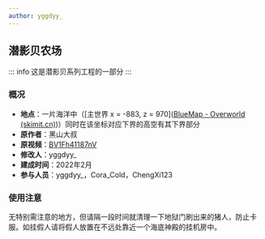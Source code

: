 ```yaml
---
author: yggdyy_
---
```

## 潜影贝农场

::: info
这是潜影贝系列工程的一部分
:::

### 概况

* **地点**：一片海洋中（[主世界 x = -883, z = 970]([BlueMap - Overworld (skimit.cn)](http://bluemap.skimit.cn/#overworld:-883:101:970:9:0:0:0:0:perspective))）同时在该坐标对应下界的高空有其下界部分
* **原作者**：黑山大叔
* **原视频**：[BV1Fh41187nV](https://www.bilibili.com/video/BV1Fh41187nV)
* **修改人**：yggdyy_
* **建成时间**：2022年2月
* **参与人员**：yggdyy_，Cora_Cold，ChengXi123

### 使用注意

无特别需注意的地方，但请隔一段时间就清理一下地狱门刷出来的猪人，防止卡服。如挂假人请将假人放置在不远处靠近一个海底神殿的挂机房中。
